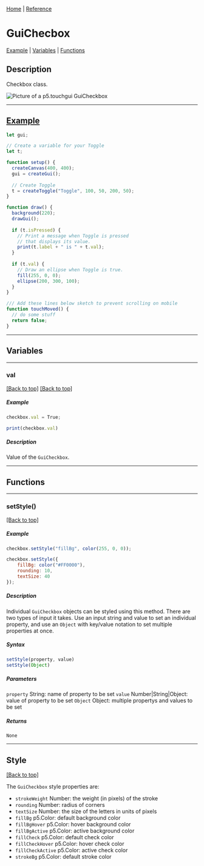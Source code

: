 [Home](../README.md) | [Reference](REFERENCE.md)

# GuiChecbox
[Example](#example) | [Variables](#variables) | [Functions](#functions)

## Description
Checkbox class.

![Picture of a p5.touchgui GuiCheckbox](../design/GuiCheckbox.png)

-----

## [Example](https://editor.p5js.org/L05/sketches/Kn1ecx6wv)
```javascript
let gui;

// Create a variable for your Toggle
let t;

function setup() {
  createCanvas(400, 400);
  gui = createGui();
  
  // Create Toggle
  t = createToggle("Toggle", 100, 50, 200, 50);
}

function draw() {
  background(220);
  drawGui();
  
  if (t.isPressed) {
    // Print a message when Toggle is pressed
    // that displays its value.
    print(t.label + " is " + t.val);
  }
  
  if (t.val) {
    // Draw an ellipse when Toggle is true.
    fill(255, 0, 0);
    ellipse(200, 300, 100);
  }
}

/// Add these lines below sketch to prevent scrolling on mobile
function touchMoved() {
  // do some stuff
  return false;
}
```

-----
## Variables

-----

### val
[[Back to top]](#guicheckbox)
[[Back to top]](#guicheckbox)

##### Example
```javascript
checkbox.val = True;

print(checkbox.val)
```

##### Description
Value of the `GuiCheckbox`.

-----

## Functions

-----

### setStyle()
[[Back to top]](#guicheckbox)

##### Example
```javascript
checkbox.setStyle("fillBg", color(255, 0, 0));
```
```javascript
checkbox.setStyle({
    fillBg: color("#FF0000"),
    rounding: 10,
    textSize: 40
});
```

##### Description
Individual `GuiCheckbox` objects can be styled using this method. There are two types of input it takes. Use an input string and value to set an individual property, and use an `Object` with key/value notation to set multiple properties at once.

##### Syntax
```javascript
setStyle(property, value)
setStyle(Object)
```

##### Parameters
`property` String: name of property to be set
`value` Number|String|Object: value of property to be set
`Object` Object: multiple propertys and values to be set

##### Returns
`None`

-----

## Style
[[Back to top]](#guicheckbox)

The `GuiCheckbox` style properties are:
* `strokeWeight` Number: the weight (in pixels) of the stroke
* `rounding` Number: radius of corners
* `textSize` Number: the size of the letters in units of pixels
* `fillBg` p5.Color: default background color
* `fillBgHover` p5.Color: hover background color
* `fillBgActive` p5.Color: active background color
* `fillCheck` p5.Color: default check color
* `fillCheckHover` p5.Color: hover check color
* `fillCheckActive` p5.Color: active check color
* `strokeBg` p5.Color: default stroke color